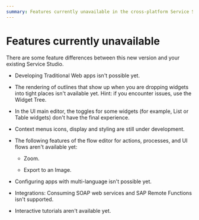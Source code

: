 ```yaml
---
summary: Features currently unavailable in the cross-platform Service Studio.  
---
```

# Features currently unavailable

There are some feature differences between this new version and your existing Service Studio.

* Developing Traditional Web apps isn't possible yet.

* The rendering of outlines that show up when you are dropping widgets into tight places isn't available yet. Hint: if you encounter issues, use the Widget Tree.

* In the UI main editor, the toggles for some widgets (for example, List or Table widgets) don't have the final experience.

* Context menus icons, display and styling are still under development.

* The following features of the flow editor for actions, processes, and UI flows aren't available yet:

    * Zoom.

    * Export to an Image.

* Configuring apps with multi-language isn't possible yet.

* Integrations: Consuming SOAP web services and SAP Remote Functions isn't supported.

* Interactive tutorials aren't available yet.
